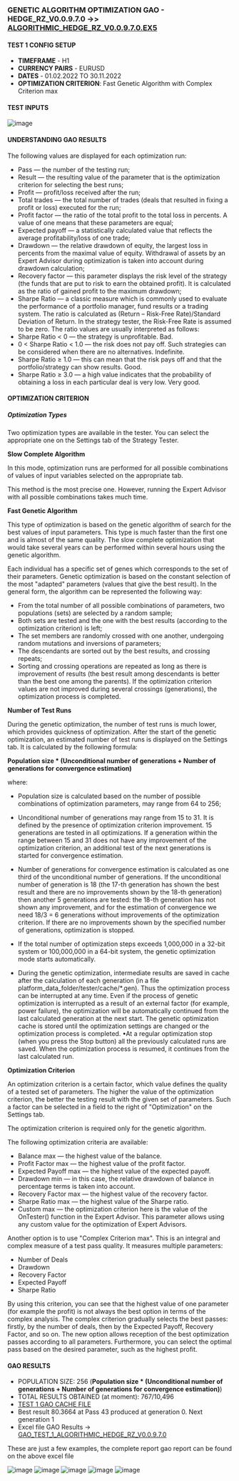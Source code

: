 ### GENETIC ALGORITHM OPTIMIZATION GAO - HEDGE_RZ_V0.0.9.7.0 ->> [ALGORITHMIC_HEDGE_RZ_V0.0.9.7.0.EX5](https://github.com/tHeStRyNg/backup/blob/main/ALGORITHMIC/ALGORITHMIC_HEDGE_RZ/Experts/ALGORITHMIC_HEDGE_RZ.v0.0.9.7.0.ex5)

#### TEST 1 CONFIG SETUP
 - **TIMEFRAME** - H1
 - **CURRENCY PAIRS** - EURUSD
 - **DATES** - 01.02.2022 TO 30.11.2022
 - **OPTIMIZATION CRITERION**: Fast Genetic Algorithm with Complex Criterion max
#### TEST INPUTS

![image](https://user-images.githubusercontent.com/118682909/227747677-37885746-d6af-4bd2-8362-3fa9daeed351.png)

#### UNDERSTANDING GAO RESULTS

The following values are displayed for each optimization run:
- Pass — the number of the testing run;
- Result — the resulting value of the parameter that is the optimization criterion for selecting the best runs;
- Profit — profit/loss received after the run;
- Total trades — the total number of trades (deals that resulted in fixing a profit or loss) executed for the run;
- Profit factor — the ratio of the total profit to the total loss in percents. A value of one means that these parameters are equal;
- Expected payoff — a statistically calculated value that reflects the average profitability/loss of one trade;
- Drawdown — the relative drawdown of equity, the largest loss in percents from the maximal value of equity. Withdrawal of assets by an Expert Advisor during optimization is taken into account during drawdown calculation;
- Recovery factor — this parameter displays the risk level of the strategy (the funds that are put to risk to earn the obtained profit). It is calculated as the ratio of gained profit to the maximum drawdown;
- Sharpe Ratio — a classic measure which is commonly used to evaluate the performance of a portfolio manager, fund results or a trading system. The ratio is calculated as (Return – Risk-Free Rate)/Standard Deviation of Return. In the strategy tester, the Risk-Free Rate is assumed to be zero. The ratio values are usually interpreted as follows:
- Sharpe Ratio < 0 — the strategy is unprofitable. Bad.
- 0 < Sharpe Ratio  < 1.0 — the risk does not pay off. Such strategies can be considered when there are no alternatives. Indefinite.
- Sharpe Ratio ≥ 1.0 — this can mean that the risk pays off and that the portfolio/strategy can show results. Good.
- Sharpe Ratio ≥ 3.0 — a high value indicates that the probability of obtaining a loss in each particular deal is very low. Very good.

#### OPTIMIZATION CRITERION

##### Optimization Types

Two optimization types are available in the tester. You can select the appropriate one on the Settings tab of the Strategy Tester.

**Slow Complete Algorithm**

In this mode, optimization runs are performed for all possible combinations of values of input variables selected on the appropriate tab.

This method is the most precise one. However, running the Expert Advisor with all possible combinations takes much time.

**Fast Genetic Algorithm**

This type of optimization is based on the genetic algorithm of search for the best values of input parameters. This type is much faster than the first one and is almost of the same quality. The slow complete optimization that would take several years can be performed within several hours using the genetic algorithm.

Each individual has a specific set of genes which corresponds to the set of their parameters. Genetic optimization is based on the constant selection of the most "adapted" parameters (values that give the best result). In the general form, the algorithm can be represented the following way:
- From the total number of all possible combinations of parameters, two populations (sets) are selected by a random sample;
- Both sets are tested and the one with the best results (according to the optimization criterion) is left;
- The set members are randomly crossed with one another, undergoing random mutations and inversions of parameters;
- The descendants are sorted out by the best results, and crossing repeats;
- Sorting and crossing operations are repeated as long as there is improvement of results (the best result among descendants is better than the best one among the parents). If the optimization criterion values are not improved during several crossings (generations), the optimization process is completed.

**Number of Test Runs**

During the genetic optimization, the number of test runs is much lower, which provides quickness of optimization. After the start of the genetic optimization, an estimated number of test runs is displayed on the Settings tab. It is calculated by the following formula:

**Population size * (Unconditional number of generations + Number of generations for convergence estimation)**

where:
- Population size is calculated based on the number of possible combinations of optimization parameters, may range from 64 to 256;
- Unconditional number of generations may range from 15 to 31. It is defined by the presence of optimization criterion improvement. 15 generations are tested in all optimizations. If a generation within the range between 15 and 31 does not have any improvement of the optimization criterion, an additional test of the next generations is started for convergence estimation.
- Number of generations for convergence estimation is calculated as one third of the unconditional number of generations. If the unconditional number of generation is 18 (the 17-th generation has shown the best result and there are no improvements shown by the 18-th generation) then another 5 generations are tested: the 18-th generation has not shown any improvement, and for the estimation of convergence we need 18/3 = 6 generations without improvements of the optimization criterion. If there are no improvements shown by the specified number of generations, optimization is stopped.

- If the total number of optimization steps exceeds 1,000,000 in a 32-bit system or 100,000,000 in a 64-bit system, the genetic optimization mode starts automatically.
- During the genetic optimization, intermediate results are saved in cache after the calculation of each generation (in a file platform_data_folder/tester/cache/*.gen). Thus the optimization process can be interrupted at any time. Even if the process of genetic optimization is interrupted as a result of an external factor (for example, power failure), the optimization will be automatically continued from the last calculated generation at the next start. The genetic optimization cache is stored until the optimization settings are changed or the optimization process is completed.
•At a regular optimization stop (when you press the Stop button) all the previously calculated runs are saved. When the optimization process is resumed, it continues from the last calculated run.

**Optimization Criterion**

An optimization criterion is a certain factor, which value defines the quality of a tested set of parameters. The higher the value of the optimization criterion, the better the testing result with the given set of parameters. Such a factor can be selected in a field to the right of "Optimization" on the Settings tab.

The optimization criterion is required only for the genetic algorithm.

The following optimization criteria are available:
- Balance max — the highest value of the balance.
- Profit Factor max —  the highest value of the profit factor.
- Expected Payoff max — the highest value of the expected payoff.
- Drawdown min — in this case, the relative drawdown of balance in percentage terms is taken into account.
- Recovery Factor max — the highest value of the recovery factor.
- Sharpe Ratio max — the highest value of the Sharpe ratio.
- Custom max — the optimization criterion here is the value of the OnTester() function in the Expert Advisor. This parameter allows using any custom value for the optimization of Expert Advisors.

Another option is to use "Complex Criterion max". This is an integral and complex measure of a test pass quality. It measures multiple parameters:
- Number of Deals
- Drawdown
- Recovery Factor
- Expected Payoff
- Sharpe Ratio

By using this criterion, you can see that the highest value of one parameter (for example the profit) is not always the best option in terms of the complex analysis. The complex criterion gradually selects the best passes: firstly, by the number of deals, then by the Expected Payoff, Recovery Factor, and so on. The new option allows reception of the best optimization passes according to all parameters. Furthermore, you can select the optimal pass based on the desired parameter, such as the highest profit.

#### GAO RESULTS
- POPULATION SIZE: 256 (**Population size * (Unconditional number of generations + Number of generations for convergence estimation)**)
- TOTAL RESULTS OBTAINED (at moment): 767/10,496
- [TEST 1 GAO CACHE FILE](https://github.com/tHeStRyNg/backup/blob/main/ALGORITHMIC/ALGORITHMIC_HEDGE_RZ/Tests/TEST_1_GAO_ALGORITHMIC_HEDGE_RZ.v0.0.9.7.0.EURUSD.H1.20220201.20221130.41.3014348DA7D157EDBD71BF67512368A3.opt)
- Best result 80.3664 at Pass 43 produced at generation 0. Next generation 1
- Excel file GAO Results -> [GAO_TEST_1_ALGORITHMIC_HEDGE_RZ_V0.0.9.7.0](https://github.com/tHeStRyNg/backup/blob/main/ALGORITHMIC/ALGORITHMIC_HEDGE_RZ/Tests/gao_test_1_algorithmic_hedge_rz_V0.0.9.7.0.xlsx)

These are just a few examples, the complete report gao report can be found on the above excel file

![image](https://user-images.githubusercontent.com/118682909/227748464-9dd417a1-f048-48cc-814e-b2b5eabea250.png)
![image](https://user-images.githubusercontent.com/118682909/227748493-4a550ff3-ed01-4137-ac61-1cc668dda196.png)
![image](https://user-images.githubusercontent.com/118682909/227748501-551726ef-165e-47d5-b4aa-e64d79d0130a.png)
![image](https://user-images.githubusercontent.com/118682909/227748516-41f8c921-e808-4240-9868-db88a127122d.png)
![image](https://user-images.githubusercontent.com/118682909/227748542-b5c94db4-063e-4dd0-8cdc-cb23b0a09ddc.png)

